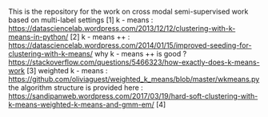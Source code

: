 This is the repository for the work on cross modal semi-supervised work 
based on multi-label settings
[1] k - means : https://datasciencelab.wordpress.com/2013/12/12/clustering-with-k-means-in-python/
[2] k - means ++ : https://datasciencelab.wordpress.com/2014/01/15/improved-seeding-for-clustering-with-k-means/
why k - means ++ is good ?
https://stackoverflow.com/questions/5466323/how-exactly-does-k-means-work
[3] weighted k - means : https://github.com/oliviaguest/weighted_k_means/blob/master/wkmeans.py
the algorithm structure is provided here : 
https://sandipanweb.wordpress.com/2017/03/19/hard-soft-clustering-with-k-means-weighted-k-means-and-gmm-em/
[4] 
